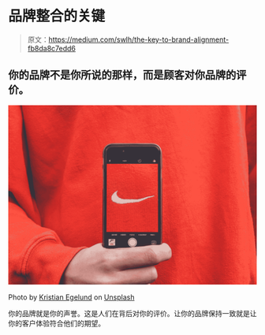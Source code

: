 # 品牌整合的关键

> 原文：<https://medium.com/swlh/the-key-to-brand-alignment-fb8da8c7edd6>

## 你的品牌不是你所说的那样，而是顾客对你品牌的评价。

![](img/7a3d86d2c43d13c975cca40284ce00cc.png)

Photo by [Kristian Egelund](https://unsplash.com/@kristianegelund?utm_source=medium&utm_medium=referral) on [Unsplash](https://unsplash.com?utm_source=medium&utm_medium=referral)

你的品牌就是你的声誉。这是人们在背后对你的评价。让你的品牌保持一致就是让你的客户体验符合他们的期望。